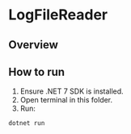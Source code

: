 # LogFileReader

## Overview


## How to run

1. Ensure .NET 7 SDK is installed.
2. Open terminal in this folder.
3. Run:
```
dotnet run
```
